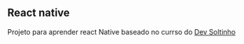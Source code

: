 ## React native
Projeto para aprender react Native baseado no currso do  [Dev Soltinho](https://www.youtube.com/watch?v=k1vdmXDgMJI&list=PLTcmLKdIkOWkkBSilAr6iqdnSDXdiiyIq)